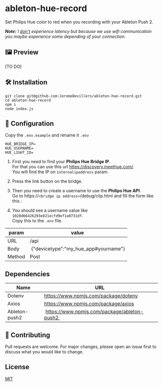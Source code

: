 # ableton-hue-record
Set Philips Hue color to red when you recording with your Ableton Push 2.


***Note:** I <u>don't</u> experience latency but because we use wifi communication you maybe experience some depending of your connection.*
## 🖼️ Preview
[TO DO]

## 🛠️ Installation

```
git clone git@github.com:JeromeDevillers/ableton-hue-record.git
cd ableton-hue-record
npm i
node index.js
```

## 🔨 Configuration
Copy the `.env.example` and rename it `.env`
```
HUE_BRIDGE_IP=
HUE_USERNAME=
HUE_LIGHT_ID=
```
1. First you need to find your **Philips Hue Bridge IP**.<br> For that you can use this url https://discovery.meethue.com/. <br>
You will find the IP on `internalipaddress` param.

2. Press the link button on the bridge.

3. Then you need to create a username to use the **Philips Hue API**. <br>Go to https://`<bridge ip address>`/debug/clip.html and fill the form like this :

4. You should see a username value like `1028d66426293e821ecfd9ef1a0731df`. <br>Copy this to the `.env` file.

| param |value |
|-----|----|
| URL| /api |
| Body | {"devicetype":"my_hue_app#yourname"} |
| Method | Post |




## Dependencies
| Name | URL |
|-------|-----|
| Dotenv | https://www.npmjs.com/package/dotenv |  
| Axios | https://www.npmjs.com/package/axios |
| Ableton-push2 | https://www.npmjs.com/package/ableton-push2 |


## 👥 Contributing
Pull requests are welcome. For major changes, please open an issue first to discuss what you would like to change.

## License
[MIT](https://choosealicense.com/licenses/mit/)